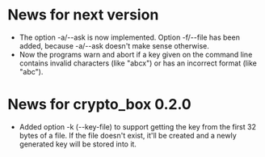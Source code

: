 News for next version
=====================
* The option -a/--ask is now implemented. Option -f/--file has been added,
  because -a/--ask doesn't make sense otherwise.
* Now the programs warn and abort if a key given on the command line contains
  invalid characters (like "abcx") or has an incorrect format (like "abc").


News for crypto_box 0.2.0
==========================
* Added option -k (--key-file) to support getting the key from the first 32
  bytes of a file. If the file doesn't exist, it'll be created and a newly
  generated key will be stored into it.

